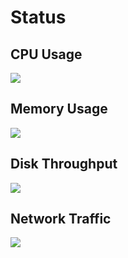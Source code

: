 # Status

## CPU Usage
<picture>
    <source srcset="/status/cpu-dark.png" media="(prefers-color-scheme: dark)">
    <img src="/status/cpu-light.png">
</picture>

## Memory Usage
<picture>
    <source srcset="/status/ram-dark.png" media="(prefers-color-scheme: dark)">
    <img src="/status/ram-light.png">
</picture>

## Disk Throughput
<picture>
    <source srcset="/status/disk-dark.png" media="(prefers-color-scheme: dark)">
    <img src="/status/disk-light.png">
</picture>

## Network Traffic
<!-- ### Network Traffic (Last 24 Hours) -->
<picture>
    <source srcset="/status/network-dark.png" media="(prefers-color-scheme: dark)">
    <img src="/status/network-light.png">
</picture>

<!-- ### Network Traffic (Last 7 Days) -->
<!-- <picture>
<source srcset="/status/network-7d-dark.png" media="(prefers-color-scheme: dark)">
<img src="/status/network-7d-light.png">
</picture> -->

<!-- ### Network Traffic (Last 30 Days) -->
<!-- <picture>
    <source srcset="/status/vnstat-dark.png" media="(prefers-color-scheme: dark)">
    <img src="/status/vnstat.png">
</picture>

<picture>
    <source srcset="/status/vnstat-last-month-dark.png" media="(prefers-color-scheme: dark)">
    <img src="/status/vnstat-last-month.png">
</picture> -->

<!-- ### Top 15 URL Paths by Traffic (GB) Last Month -->

<!-- <picture>
    <source srcset="/site/log/url_traffic_dark.png" media="(prefers-color-scheme: dark)">
    <img src="/site/log/url_traffic.png">
</picture> -->
